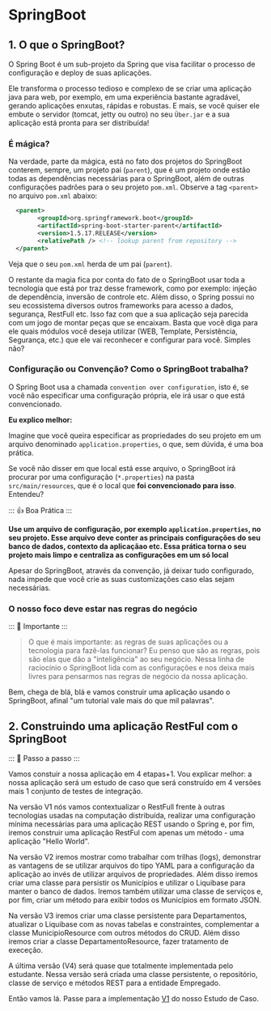 
# SpringBoot

## 1. O que o SpringBoot?

O Spring Boot é um sub-projeto da Spring que visa facilitar o processo de configuração e deploy de suas aplicações.

Ele transforma o processo tedioso e complexo de se criar uma aplicação java para web, por exemplo, em uma experiência bastante agradável, gerando aplicações enxutas, rápidas e robustas. E mais, se você quiser ele embute o servidor (tomcat, jetty ou outro) no seu `Über.jar`  e a sua aplicação está pronta para ser distribuída!

### É mágica?

Na verdade, parte da mágica, está no fato  dos projetos do SpringBoot conterem, sempre,  um projeto pai (`parent`),  que é um projeto onde estão todas as dependências necessárias para o SpringBoot, além de outras configurações padrões para o seu projeto `pom.xml`. Observe a tag `<parent>`  no arquivo `pom.xml` abaixo: 

```XML
  <parent>
		<groupId>org.springframework.boot</groupId>
		<artifactId>spring-boot-starter-parent</artifactId>
		<version>1.5.17.RELEASE</version>
		<relativePath /> <!-- lookup parent from repository -->
  </parent>
```
Veja que o seu `pom.xml` herda de um pai (`parent`).

O  restante da magia fica por conta do fato de o SpringBoot usar toda a tecnologia que está por traz desse framework,  como por exemplo: injeção de dependência, inversão de controle etc. Além disso, o Spring possui no seu ecossistema diversos outros frameworks para acesso a dados, segurança, RestFull etc. Isso faz com que a sua aplicação seja parecida com  um jogo de montar peças que se encaixam. Basta que você diga para ele quais módulos você deseja utilizar (WEB, Template, Persistência, Segurança, etc.) que ele vai reconhecer e configurar para você. Simples não? 

### Configuração ou Convenção? Como o SpringBoot trabalha? 

O Spring Boot usa a chamada `convention over configuration`, isto é,  se você não especificar uma configuração própria, ele irá usar o que está convencionado. 

**Eu explico melhor:**

Imagine que você queira especificar as propriedades do seu projeto em um arquivo denominado `application.properties`, o que, sem dúvida, é uma boa prática.

Se você não disser em que local está esse arquivo, o SpringBoot irá procurar por uma configuração (`*.properties`) na pasta `src/main/resources`,  que é o local que __foi convencionado para isso__. Entendeu?

::: :+1: Boa Prática :::

**Use um arquivo de configuração, por exemplo `application.properties`, no seu projeto. Esse arquivo deve conter as principais configurações  do seu banco de dados, contexto da aplicaçãao etc. Essa prática torna o seu projeto mais limpo e centraliza as configurações em um só local** 

Apesar do SpringBoot, através da convenção, já deixar tudo configurado, nada impede que você crie as suas customizações caso elas sejam necessárias.

### O nosso foco deve estar nas regras do negócio 
::: :pushpin: Importante :::

> O que é mais importante: as regras de suas aplicações ou a tecnologia para fazê-las funcionar?
Eu penso que são as regras, pois são elas que dão a "inteligência" ao seu negócio.  Nessa linha de raciocínio o SpringBoot lida com  as configurações e nos deixa mais livres para pensarmos nas regras de negócio da nossa aplicação.

Bem, chega de blá, blá e vamos construir uma aplicação usando o SpringBoot, afinal "um tutorial vale mais do que mil palavras".

## 2. Construindo uma aplicação RestFul com o SpringBoot

::: :walking: Passo a passo :::  

Vamos constuir a nossa aplicação em 4 etapas+1. Vou explicar melhor: a nossa aplicação será um estudo de caso que será construído em 4 versões mais 1 conjunto de testes de integração.

Na versão V1 nós vamos contextualizar o RestFull frente à outras tecnologias usadas na computação distribuída, realizar uma configuração mínima necessárias para uma aplicação REST usando o Spring e, por fim, iremos construir uma aplicação RestFul com apenas um método - uma aplicação "Hello World".

Na versão V2 iremos mostrar como trabalhar com trilhas (logs), demonstrar as vantagens de se utilizar arquivos do tipo YAML para a configuração da aplicação ao invés de utilizar arquivos de propriedades. Além disso iremos criar uma classe para persistir os Municípios e utilizar o Liquibase para manter o banco de dados. Iremos também utilizar uma classe de serviços e, por fim, criar um método para exibir todos os Municípios em formato JSON.
 
Na versão V3 iremos criar uma classe persistente para Departamentos, atualizar o Liquibase com as novas tabelas e constraintes, complementar a classe MunicipioResource com outros métodos do CRUD. Além disso iremos criar a classe DepartamentoResource, fazer tratamento de execeção.

A última versão (V4) será quase que totalmente implementada pelo estudante. Nessa versão  será criada uma classe persistente, o repositório, classe de serviço e métodos REST para a entidade Empregado.

Então vamos lá. Passe para a implementação [V1](./estudo-de-caso-v1/README.md) do nosso Estudo de Caso.
    


